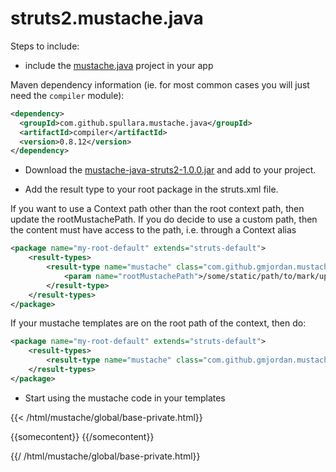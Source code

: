 struts2.mustache.java
=====================

Steps to include:

- include the [mustache.java](https://github.com/spullara/mustache.java) project in your app

Maven dependency information (ie. for most common cases you will just need the `compiler` module):

```xml
<dependency>
  <groupId>com.github.spullara.mustache.java</groupId>
  <artifactId>compiler</artifactId>
  <version>0.8.12</version>
</dependency>
``` 
- Download the [mustache-java-struts2-1.0.0.jar](https://github.com/gmjordan/struts2.mustache.java/raw/master/target/mustache-java-struts2-1.0.0.jar) and add to your project.

- Add the result type to your root package in the struts.xml file.

If you want to use a Context path other than the root context path, then update the rootMustachePath. If you do decide to 
use a custom path, then the content must have access to the path, i.e. through a Context alias

```xml
<package name="my-root-default" extends="struts-default">
	<result-types>
  		<result-type name="mustache" class="com.github.gmjordan.mustache.java.struts.MustacheResult">
  			<param name="rootMustachePath">/some/static/path/to/mark/up/</param>
		</result-type>
	</result-types>
</package>
```

If your mustache templates are on the root path of the context, then do:

```xml
<package name="my-root-default" extends="struts-default">
	<result-types>
		<result-type name="mustache" class="com.github.gmjordan.mustache.java.struts.MustacheResult" />
	</result-types>
</package>
```

- Start using the mustache code in your templates

{{< /html/mustache/global/base-private.html}}

{{somecontent}}
{{/somecontent}}

{{/ /html/mustache/global/base-private.html}}



